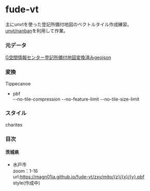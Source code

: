 # fude-vt

主にunvtを使った登記所備付地図のベクトルタイル作成練習。  
[unvt/nanban](https://github.com/unvt/nanban)を利用して作業。  
 
### 元データ  
[G空間情報センター登記所備付地図変換済みgeojson](https://front.geospatial.jp/moj-chizu-shp-download/)

### 変換  
Tippecanoe  
- pbf  
--no-tile-compression --no-feature-limit --no-tile-size-limit  

### スタイル
charites

### 目次  
#### 茨城県
- 水戸市  
zoom：1-16  
url:https://magn01ia.github.io/fude-vt/zxy/mito/{z}/{x}/{y}.pbf  
style(作成中)


